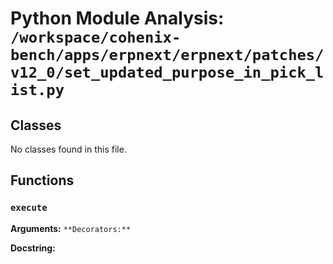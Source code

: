 # Python Module Analysis: `/workspace/cohenix-bench/apps/erpnext/erpnext/patches/v12_0/set_updated_purpose_in_pick_list.py`

## Classes

No classes found in this file.


## Functions

### `execute`
**Arguments:** ``
**Decorators:** ``

**Docstring:**
```

```

